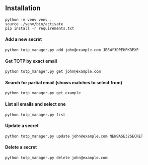 ## Installation
```shell
python -m venv venv .
source ./venv/bin/activate
pip install -r requirements.txt
```

#### Add a new secret
```shell
python totp_manager.py add john@example.com JBSWY3DPEHPK3PXP
```

#### Get TOTP by exact email
```shell
python totp_manager.py get john@example.com
```

#### Search for partial email (shows matches to select from)
```shell
python totp_manager.py get example
````

#### List all emails and select one
```shell
python totp_manager.py list
```

#### Update a secret
```shell
python totp_manager.py update john@example.com NEWBASE32SECRET
```

#### Delete a secret
```shell
python totp_manager.py delete john@example.com
```

